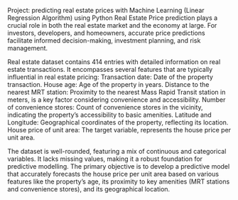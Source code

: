 Project: predicting real estate prices with Machine Learning (Linear Regression Algorithm) using Python
Real Estate Price prediction plays a crucial role in both the real estate market and the economy at large. For investors, developers, and homeowners,
accurate price predictions facilitate informed decision-making, investment planning, and risk management.

Real estate dataset contains 414 entries with detailed information on real estate transactions.
It encompasses several features that are typically influential in real estate pricing:
Transaction date: Date of the property transaction.
House age: Age of the property in years.
Distance to the nearest MRT station: Proximity to the nearest Mass Rapid Transit station in meters, is a key factor considering convenience and accessibility.
Number of convenience stores: Count of convenience stores in the vicinity, indicating the property’s accessibility to basic amenities.
Latitude and Longitude: Geographical coordinates of the property, reflecting its location.
House price of unit area: The target variable, represents the house price per unit area.

The dataset is well-rounded, featuring a mix of continuous and categorical variables. It lacks missing values, making it a robust foundation for predictive modelling.
The primary objective is to develop a predictive model that accurately forecasts the house price per unit area based on various features like the property’s age,
its proximity to key amenities (MRT stations and convenience stores), and its geographical location.
